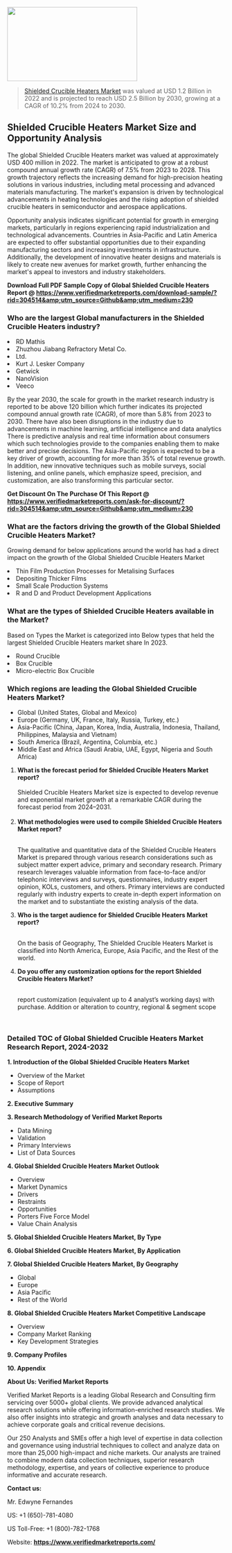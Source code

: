 <img src="https://ffe5etoiles.com/wp-content/uploads/2024/12/MST1-300x171.png" alt="" width="300" height="171" class="alignnone size-medium wp-image-20088" /><blockquote><p><p><a href="https://www.verifiedmarketreports.com/download-sample/?rid=304514&utm_source=Github&utm_medium=230" target="_blank">Shielded Crucible Heaters Market</a> was valued at USD 1.2 Billion in 2022 and is projected to reach USD 2.5 Billion by 2030, growing at a CAGR of 10.2% from 2024 to 2030.</p></blockquote><p><h2>Shielded Crucible Heaters Market Size and Opportunity Analysis</h2><p>The global Shielded Crucible Heaters market was valued at approximately USD 400 million in 2022. The market is anticipated to grow at a robust compound annual growth rate (CAGR) of 7.5% from 2023 to 2028. This growth trajectory reflects the increasing demand for high-precision heating solutions in various industries, including metal processing and advanced materials manufacturing. The market's expansion is driven by technological advancements in heating technologies and the rising adoption of shielded crucible heaters in semiconductor and aerospace applications.</p><p>Opportunity analysis indicates significant potential for growth in emerging markets, particularly in regions experiencing rapid industrialization and technological advancements. Countries in Asia-Pacific and Latin America are expected to offer substantial opportunities due to their expanding manufacturing sectors and increasing investments in infrastructure. Additionally, the development of innovative heater designs and materials is likely to create new avenues for market growth, further enhancing the market's appeal to investors and industry stakeholders.</p></p><p class=""><strong>Download Full PDF Sample Copy of Global Shielded Crucible Heaters Report @ <a href="https://www.verifiedmarketreports.com/download-sample/?rid=304514&amp;utm_source=Github&amp;utm_medium=230" target="_blank">https://www.verifiedmarketreports.com/download-sample/?rid=304514&amp;utm_source=Github&amp;utm_medium=230</a></strong></p><h3 id="" class="">Who are the largest Global manufacturers in the Shielded Crucible Heaters industry?</h3><p><li>RD Mathis</li><li> Zhuzhou Jiabang Refractory Metal Co.</li><li> Ltd.</li><li> Kurt J. Lesker Company</li><li> Getwick</li><li> NanoVision</li><li> Veeco</li></p><div class=""><div class="" dir="" data-message-author-role="" data-message-id="" data-message-model-slug=""><div class=""><div class=""><div class=""><div class="" dir="" data-message-author-role="" data-message-id="" data-message-model-slug=""><div class=""><div class=""><p>By the year 2030, the scale for growth in the market research industry is reported to be above 120 billion which further indicates its projected compound annual growth rate (CAGR), of more than 5.8% from 2023 to 2030. There have also been disruptions in the industry due to advancements in machine learning, artificial intelligence and data analytics There is predictive analysis and real time information about consumers which such technologies provide to the companies enabling them to make better and precise decisions. The Asia-Pacific region is expected to be a key driver of growth, accounting for more than 35% of total revenue growth. In addition, new innovative techniques such as mobile surveys, social listening, and online panels, which emphasize speed, precision, and customization, are also transforming this particular sector.</p><p><strong>Get Discount On The Purchase Of This Report @&nbsp; <a href="https://www.verifiedmarketreports.com/ask-for-discount/?rid=304514&amp;utm_source=Github&amp;utm_medium=230" target="_blank">https://www.verifiedmarketreports.com/ask-for-discount/?rid=304514&amp;utm_source=Github&amp;utm_medium=230</a></strong></p></div></div></div></div></div></div></div></div><h3 id="" class="">What are the factors driving the growth of the Global Shielded Crucible Heaters Market?</h3><p id="" class="">Growing demand for below applications around the world has had a direct impact on the growth of the Global Shielded Crucible Heaters Market</p><p id="" class=""><li>Thin Film Production Processes for Metalising Surfaces</li><li> Depositing Thicker Films</li><li> Small Scale Production Systems</li><li> R and D and Product Development Applications</li></p><h3 id="" class="">What are the types of Shielded Crucible Heaters available in the Market?</h3><p id="" class="">Based on Types the Market is categorized into Below types that held the largest Shielded Crucible Heaters market share In 2023.</p><p id="" class=""><li>Round Crucible</li><li> Box Crucible</li><li> Micro-electric Box Crucible</li></p><h3 id="" class="">Which regions are leading the Global Shielded Crucible Heaters Market?</h3><ul><li>Global (United States, Global and Mexico)</li><li>Europe (Germany, UK, France, Italy, Russia, Turkey, etc.)</li><li>Asia-Pacific (China, Japan, Korea, India, Australia, Indonesia, Thailand, Philippines, Malaysia and Vietnam)</li><li>South America (Brazil, Argentina, Columbia, etc.)</li><li>Middle East and Africa (Saudi Arabia, UAE, Egypt, Nigeria and South Africa)</li></ul><p><ol><li><strong>What is the forecast period for Shielded Crucible Heaters Market report?<br /></strong><br /><span data-sheets-root="1" data-sheets-value="{&quot;1&quot;:2,&quot;2&quot;:&quot;XXXX size is expected to develop revenue and exponential market growth at a remarkable CAGR during the forecast period from 2024&ndash;2030.&quot;}" data-sheets-userformat="{&quot;2&quot;:12674,&quot;4&quot;:{&quot;1&quot;:2,&quot;2&quot;:16776960},&quot;10&quot;:2,&quot;11&quot;:0,&quot;15&quot;:&quot;Arial&quot;,&quot;16&quot;:12}">Shielded Crucible Heaters Market size is expected to develop revenue and exponential market growth at a remarkable CAGR during the forecast period from 2024&ndash;2031.</span><br /><br /></li><li><strong>What methodologies were used to compile Shielded Crucible Heaters Market report?<br /><br /></strong><p>The qualitative and quantitative data of the&nbsp;Shielded Crucible Heaters Market is prepared through various research considerations such as subject matter expert advice, primary and secondary research. Primary research leverages valuable information from face-to-face and/or telephonic interviews and surveys, questionnaires, industry expert opinion, KOLs, customers, and others. Primary interviews are conducted regularly with industry experts to create in-depth expert information on the market and to substantiate the existing analysis of the data.&nbsp;</p></li><li><strong>Who is the target audience for Shielded Crucible Heaters Market report?<br /><br /></strong><p>On the basis of Geography, The&nbsp;Shielded Crucible Heaters Market is classified into North America, Europe, Asia Pacific, and the Rest of the world.</p></li><li><strong>Do you offer any customization options for the report Shielded Crucible Heaters Market?<br /><br /></strong><p>report customization (equivalent up to 4 analyst&rsquo;s working days) with purchase. Addition or alteration to country, regional &amp; segment scope</p><p>&nbsp;</p></li></ol></p><h3 id="" class="">Detailed TOC of Global Shielded Crucible Heaters Market Research Report, 2024-2032</h3><p id="" class=""><strong>1. Introduction of the Global Shielded Crucible Heaters Market</strong></p><ul><li>Overview of the Market</li><li>Scope of Report</li><li>Assumptions</li></ul><p id="" class=""><strong>2. Executive Summary</strong></p><p id="" class=""><strong>3. Research Methodology of&nbsp;Verified Market Reports</strong></p><ul><li>Data Mining</li><li>Validation</li><li>Primary Interviews</li><li>List of Data Sources</li></ul><p id="" class=""><strong>4. Global Shielded Crucible Heaters Market Outlook</strong></p><ul><li>Overview</li><li>Market Dynamics</li><li>Drivers</li><li>Restraints</li><li>Opportunities</li><li>Porters Five Force Model</li><li>Value Chain Analysis</li></ul><p id="" class=""><strong>5. Global Shielded Crucible Heaters Market, By&nbsp;Type</strong></p><p id="" class=""><strong>6. Global Shielded Crucible Heaters Market, By Application</strong></p><p id="" class=""><strong>7. Global Shielded Crucible Heaters Market, By Geography</strong></p><ul><li>Global</li><li>Europe</li><li>Asia Pacific</li><li>Rest of the World</li></ul><p id="" class=""><strong>8. Global Shielded Crucible Heaters Market Competitive Landscape</strong></p><ul><li>Overview</li><li>Company Market Ranking</li><li>Key Development Strategies</li></ul><p id="" class=""><strong>9. Company Profiles</strong></p><p id="" class=""><strong>10. Appendix</strong></p><p id="" class=""><strong>About Us: Verified Market Reports</strong></p><p id="" class="">Verified Market Reports is a leading Global Research and Consulting firm servicing over 5000+ global clients. We provide advanced analytical research solutions while offering information-enriched research studies. We also offer insights into strategic and growth analyses and data necessary to achieve corporate goals and critical revenue decisions.</p><p id="" class="">Our 250 Analysts and SMEs offer a high level of expertise in data collection and governance using industrial techniques to collect and analyze data on more than 25,000 high-impact and niche markets. Our analysts are trained to combine modern data collection techniques, superior research methodology, expertise, and years of collective experience to produce informative and accurate research.</p><p id="" class=""><strong>Contact us:</strong></p><p id="" class="">Mr. Edwyne Fernandes</p><p id="" class="">US: +1 (650)-781-4080</p><p id="" class="">US Toll-Free: +1 (800)-782-1768</p><p id="" class="">Website: <a target="" data-test-app-aware-link=""><strong>https://www.verifiedmarketreports.com/</strong></a></p>
